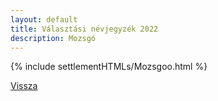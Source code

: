 ```yaml
---
layout: default
title: Választási névjegyzék 2022
description: Mozsgó
---
```


{% include settlementHTMLs/Mozsgoo.html %}

[Vissza](../)